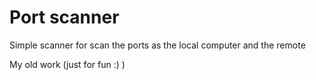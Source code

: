 Port scanner
=============

Simple scanner for scan the ports as the local computer and the remote

My old work (just for fun :) )
